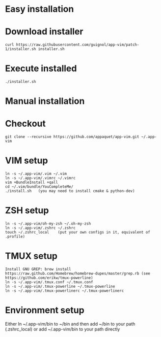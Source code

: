# Easy installation
Download installer
========
	curl https://raw.githubusercontent.com/guignol/app-vim/patch-1/installer.sh installer.sh
	
Execute installed
========
	./installer.sh

# Manual installation

Checkout
========
	git clone --recursive https://github.com/appaquet/app-vim.git ~/.app-vim

VIM setup
=========
	ln -s ~/.app-vim/.vim ~/.vim
	ln -s ~/.app-vim/.vimrc ~/.vimrc
	vim +BundleInstall +qall
	cd ~/.vim/bundle/YouCompleteMe/
	./install.sh   (you may need to install cmake & python-dev)

ZSH setup
=========
	ln -s ~/.app-vim/oh-my-zsh ~/.oh-my-zsh
	ln -s ~/.app-vim/.zshrc ~/.zshrc
	touch ~/.zshrc_local    (put your own configs in it, equivalent of .profile)

TMUX setup
==========
	Install GNU GREP: brew install https://raw.github.com/Homebrew/homebrew-dupes/master/grep.rb (see https://github.com/erikw/tmux-powerline)
	ln -s ~/.app-vim/.tmux.conf ~/.tmux.conf
	ln -s ~/.app-vim/.tmux-powerline ~/.tmux-powerline
	ln -s ~/.app-vim/.tmux-powerlinerc ~/.tmux-powerlinerc

Environment setup
=================
Either ln ~/.app-vim/bin to ~/bin and then add ~/bin to your path (.zshrc_local) or
add ~/.app-vim/bin to your path directly


